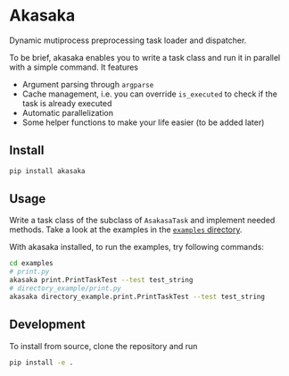 # Akasaka

Dynamic mutiprocess preprocessing task loader and dispatcher.

To be brief, akasaka enables you to write a task class and run it in parallel with a simple command. It features

* Argument parsing through `argparse`
* Cache management, i.e. you can override `is_executed` to check if the task is already executed
* Automatic parallelization
* Some helper functions to make your life easier (to be added later)

## Install

```bash
pip install akasaka
```

## Usage

Write a task class of the subclass of `AsakasaTask` and implement needed methods. Take a look at the examples in the [`examples` directory](./examples).

With akasaka installed, to run the examples, try following commands:

```bash
cd examples
# print.py
akasaka print.PrintTaskTest --test test_string
# directory_example/print.py
akasaka directory_example.print.PrintTaskTest --test test_string
```

## Development

To install from source, clone the repository and run

```bash
pip install -e .
```
